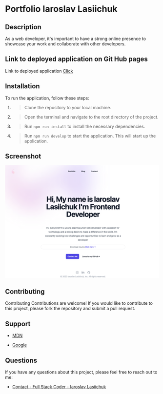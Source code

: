# Portfolio Iaroslav Lasiichuk

## Description

As a web developer, it's important to have a strong online presence to showcase your work and collaborate with other developers.

## Link to deployed application on Git Hub pages


Link to deployed application  [Click](https://secure-crag-53984.herokuapp.com/)

## Installation

To run the application, follow these steps:

1. > Clone the repository to your local machine.
2. > Open the terminal and navigate to the root directory of the project.
3. > Run `npm run install` to install the necessary dependencies.
4. > Run `npm run develop` to start the application. This will start up the application.

## Screenshot



![Screenshot](./assets/localhost_5173_.png)

## Contributing

Contributing
Contributions are welcome! If you would like to contribute to this project, please fork the repository and submit a pull request.

## Support

- [MDN](https://developer.mozilla.org/en-US/) 

- [Google](https://Google.com)


## Questions

If you have any questions about this project, please feel free to reach out to me:
  
- [Contact - Full Stack Coder - Iaroslav Lasiichuk](mailto:lasiichuki@gmail.com)
